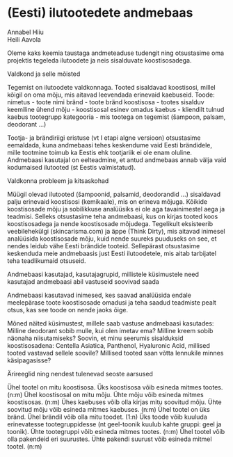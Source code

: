 #   (Eesti) ilutootedete andmebaas 
Annabel Hiiu  
Heili Aavola

Oleme kaks keemia taustaga andmeteaduse tudengit ning otsustasime oma projektis tegeleda ilutoodete ja neis sisalduvate koostisosadega. 

Valdkond ja selle mõisted

Tegemist on ilutoodete valdkonnaga. Tooted sisaldavad koostisosi, millel kõigil on oma mõju, mis aitavad leevendada erinevaid kaebuseid.
Toode: 
nimetus - toote nimi
bränd - toote bränd 
koostisosa - tootes sisalduv keemiline ühend
mõju - koostisosal esinev omadus
kaebus - kliendilt tulnud kaebus
tootegrupp kategooria - mis tootega on tegemist (šampoon, palsam, deodorant …)

Tootja- ja brändiriigi eristuse (vt I etapi algne versioon) otsustasime eemaldada, kuna andmebaasi tehes keskendume vaid Eesti brändidele, mille tootmine toimub ka Eestis ehk tootjariik ei ole enam oluline. Andmebaasi kasutajal on eelteadmine, et antud andmebaas annab välja vaid kodumaised ilutooted (st Eestis valmistatud). 

Valdkonna probleem ja kitsaskohad 

Müügil olevad ilutooted (šampoonid, palsamid, deodorandid …) sisaldavad palju erinevaid koostisosi (kemikaale), mis on erineva mõjuga. Kõikide koostisosade mõju ja sobilikkuse analüüsiks ei ole aga tavainimestel aega ja teadmisi. Selleks otsustasime teha andmebaasi, kus on kirjas tooted koos koostisosadega ja nende koostisosade mõjudega. Tegelikult eksisteerib veebilehekülgi (skincarisma.com) ja äppe (Think Dirty), mis aitavad inimesel analüüsida koostisosade mõju, kuid nende suureks puuduseks on see, et nendes leidub vähe Eesti brändide tooteid. Sellepärast otsustasime keskenduda meie andmebaasis just Eesti ilutoodetele, mis aitab tarbijatel teha teadlikumaid otsuseid. 

Andmebaasi kasutajad, kasutajagrupid, millistele küsimustele need kasutajad andmebaasi abil vastuseid soovivad saada

Andmebaasi kasutavad inimesed, kes saavad analüüsida endale meelepärase toote koostisosade omadusi ja teha saadud teadmiste pealt otsus, kas see toode on nende jaoks õige.

Mõned näited küsimustest, millele saab vastuse andmebaasi kasutades:
Milline deodorant sobib mulle, kui olen imetav ema?
Milline kreem sobib näonaha niisutamiseks?
Soovin, et minu seerumis sisalduksid koostisosadena: Centella Asiatica, Panthenol, Hyaluronic Acid, millised tooted vastavad sellele soovile?
Millised tooted saan võtta lennukile minnes käsipagasisse?


Ärireeglid ning nendest tulenevad seoste aarsused

Ühel tootel on mitu koostisosa. Üks koostisosa võib esineda mitmes tootes. (n:m)
Ühel koostisosal on mitu mõju.  Ühte mõju võib esineda mitmes koostisosas. (n:m)
Ühes kaebuses võib olla kirjas mitu soovitud mõju. Ühte soovitud mõju võib esineda mitmes kaebuses. (n:m)
Ühel tootel on üks bränd. Ühel brändil võib olla mitu toodet. (1:n)
Üks toode võib kuuluda erinevatesse tootegruppidesse (nt geel-toonik kuulub kahte gruppi: geel ja toonik). Ühte tootegruppi võib esineda mitmes tootes. (n:m)
Ühel tootel võib olla pakendeid eri suurustes. Ühte pakendi suurust võib esineda mitmel tootel. (n:m)
